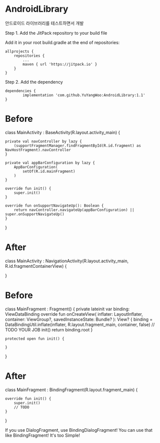# AndroidLibrary
안드로이드 라이브러리를 테스트하면서 개발

Step 1. Add the JitPack repository to your build file

Add it in your root build.gradle at the end of repositories:

	allprojects {
		repositories {
			...
			maven { url 'https://jitpack.io' }
		}
	}
  
 
 Step 2. Add the dependency
 
 	dependencies {
	        implementation 'com.github.YuYangWoo:AndroidLibrary:1.1'
	}

# Before

 class MainActivity : BaseActivity<ActivityMainBinding>(R.layout.activity_main) {

    private val navController by lazy {
        (supportFragmentManager.findFragmentById(R.id.fragment) as NavHostFragment).navController
    }

    private val appBarConfiguration by lazy {
        AppBarConfiguration(
            setOf(R.id.mainFragment)
        )
    }

    override fun init() {
        super.init()
    }

    override fun onSupportNavigateUp(): Boolean {
        return navController.navigateUp(appBarConfiguration) || super.onSupportNavigateUp()
    }

}

	
# After
	
 class MainActivity : NavigationActivity<ActivityMainBinding>(R.layout.activity_main, R.id.fragmentContainerView) {

}

	
# Before

class MainFragment : Fragment() {
    private lateinit var binding: ViewDataBinding
    override fun onCreateView(
        inflater: LayoutInflater,
        container: ViewGroup?,
        savedInstanceState: Bundle?
    ): View? {
        binding = DataBindingUtil.inflate(inflater, R.layout.fragment_main, container, false)
        // TODO YOUR JOB
        init()
        return binding.root
    }

    protected open fun init() {

    }
}
	
# After

class MainFragment : BindingFragment<FragmentMainBinding>(R.layout.fragment_main) {

    override fun init() {
        super.init()
        // TODO
    }
}

If you use DialogFragment, use BindingDialogFragment!
You can use that like BindingFragment!
It's too Simple!
